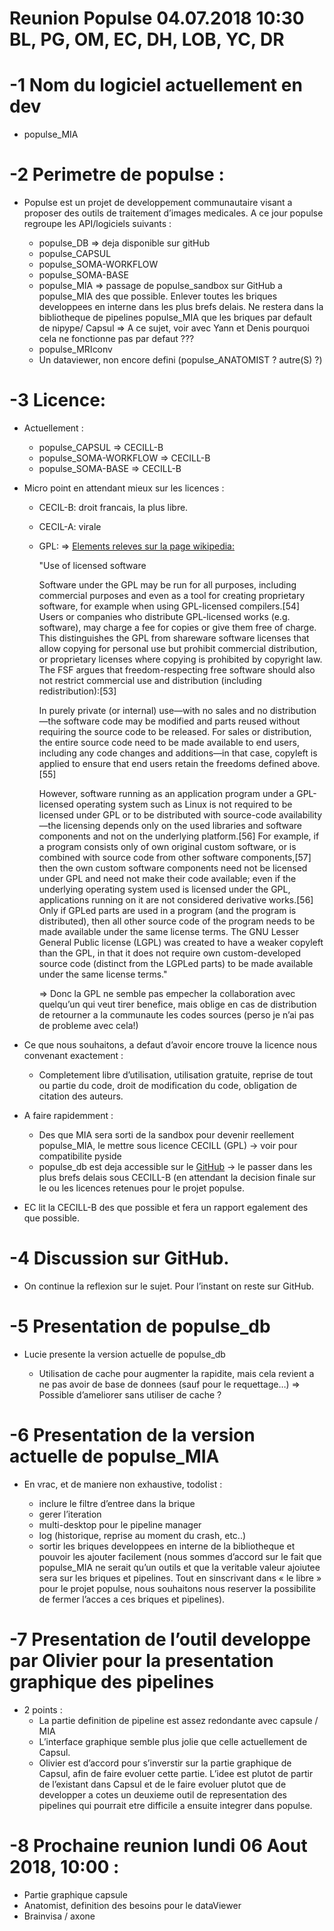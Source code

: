Reunion Populse 04.07.2018 10:30 BL, PG, OM, EC, DH, LOB, YC, DR
============

-1 Nom du logiciel actuellement en dev
============

- populse_MIA

-2 Perimetre de populse :
============
- Populse est un projet de developpement communautaire visant a proposer des outils de traitement d’images medicales. A ce jour populse regroupe les API/logiciels suivants :

  - populse_DB => deja disponible sur gitHub
  - populse_CAPSUL 
  - populse_SOMA-WORKFLOW
  - populse_SOMA-BASE
  - populse_MIA => passage de populse_sandbox sur GitHub a populse_MIA des que possible. Enlever toutes les briques developpees en interne dans les plus brefs delais. Ne restera dans la bibliotheque de pipelines populse_MIA que les briques par default de nipype/ Capsul => A ce sujet, voir avec Yann et Denis pourquoi cela ne fonctionne pas par defaut ???
  - populse_MRIconv
  - Un dataviewer, non encore defini (populse_ANATOMIST ? autre(S) ?)

-3 Licence:
============

- Actuellement :

  - populse_CAPSUL => CECILL-B
  - populse_SOMA-WORKFLOW =>  CECILL-B
  - populse_SOMA-BASE  => CECILL-B

- Micro point en attendant mieux sur les licences :

  - CECIL-B: droit francais, la plus libre.
  - CECIL-A: virale
  - GPL: => [Elements releves sur la page wikipedia:](https://en.wikipedia.org/wiki/GNU_General_Public_License)

    "Use of licensed software

    Software under the GPL may be run for all purposes, including commercial purposes and even as a tool for creating proprietary software, for example when using GPL-licensed compilers.[54] Users or companies who distribute GPL-licensed works (e.g. software), may charge a fee for copies or give them free of charge. This distinguishes the GPL from shareware software licenses that allow copying for personal use but prohibit commercial distribution, or proprietary licenses where copying is prohibited by copyright law. The FSF argues that freedom-respecting free software should also not restrict commercial use and distribution (including redistribution):[53]

    In purely private (or internal) use—with no sales and no distribution—the software code may be modified and parts reused without requiring the source code to be released. For sales or distribution, the entire source code need to be made available to end users, including any code changes and additions—in that case, copyleft is applied to ensure that end users retain the freedoms defined above.[55]

    However, software running as an application program under a GPL-licensed operating system such as Linux is not required to be licensed under GPL or to be distributed with source-code availability—the licensing depends only on the used libraries and software components and not on the underlying platform.[56] For example, if a program consists only of own original custom software, or is combined with source code from other software components,[57] then the own custom software components need not be licensed under GPL and need not make their code available; even if the underlying operating system used is licensed under the GPL, applications running on it are not considered derivative works.[56] Only if GPLed parts are used in a program (and the program is distributed), then all other source code of the program needs to be made available under the same license terms. The GNU Lesser General Public license (LGPL) was created to have a weaker copyleft than the GPL, in that it does not require own custom-developed source code (distinct from the LGPLed parts) to be made available under the same license terms."


    => Donc la GPL ne semble pas empecher la collaboration avec quelqu’un qui veut tirer benefice, mais oblige en cas de distribution de retourner a la communaute les codes sources (perso je n’ai pas de probleme avec cela!)

- Ce que nous souhaitons, a defaut d’avoir encore trouve la licence nous convenant exactement : 
  - Completement libre d’utilisation, utilisation gratuite, reprise de tout ou partie du code, droit de modification du code, obligation de citation des auteurs.


- A faire rapidemment :
  - Des que MIA sera sorti de la sandbox pour devenir reellement populse_MIA, le mettre sous licence CECILL (GPL) -> voir pour compatibilite pyside
  - populse_db est deja accessible sur le [GitHub](https://github.com/populse) -> le passer dans les plus brefs delais sous CECILL-B (en attendant la decision finale sur le ou les licences retenues pour le projet populse.

- EC lit la CECILL-B des que possible et fera un rapport egalement des que possible.

-4 Discussion sur GitHub.
============
- On continue la reflexion sur le sujet. Pour l’instant on reste sur GitHub.

-5 Presentation de populse_db
============

- Lucie presente la version actuelle de populse_db

    - Utilisation de cache pour augmenter la rapidite, mais cela revient a ne pas avoir de base de donnees (sauf pour le requettage…) => Possible d’ameliorer sans utiliser de cache ?

-6 Presentation de la version actuelle de populse_MIA
============

- En vrac, et de maniere non exhaustive, todolist :

  - inclure le filtre d’entree dans la brique
  - gerer l’iteration
  - multi-desktop pour le pipeline manager
  - log (historique, reprise au moment du crash, etc..)
  - sortir les briques developpees en interne de la bibliotheque et pouvoir les ajouter facilement (nous sommes d’accord sur le fait que populse_MIA ne serait qu’un outils et que la veritable valeur ajoiutee sera sur les briques et pipelines. Tout en sinscrivant dans « le libre » pour le projet populse, nous souhaitons nous reserver la possibilite de fermer l’acces a ces briques et pipelines).

-7 Presentation de l’outil developpe par Olivier pour la presentation graphique des pipelines
============
  - 2 points :
    - La partie definition de pipeline est assez redondante avec capsule / MIA
    - L’interface graphique semble plus jolie que celle actuellement de Capsul. 
    - Olivier est d’accord pour s’inverstir sur la partie graphique de Capsul, afin de faire evoluer cette partie. L’idee est plutot de partir de l’existant dans Capsul et de le faire evoluer plutot que de developper a cotes un deuxieme outil de representation des pipelines qui pourrait etre difficile a ensuite integrer dans populse.

-8 Prochaine reunion lundi 06 Aout 2018, 10:00 :
============

  - Partie graphique capsule
  - Anatomist, definition des besoins pour le dataViewer
  - Brainvisa / axone
